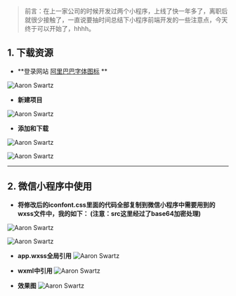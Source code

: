 > 前言：在上一家公司的时候开发过两个小程序，上线了快一年多了，离职后就很少接触了，一直说要抽时间总结下小程序前端开发的一些注意点，今天终于可以开始了，hhhh。

## 1. 下载资源

- **登录网站 [阿里巴巴字体图标](http://www.iconfont.cn/) **

![Aaron Swartz](https://upload-images.jianshu.io/upload_images/9028759-eb49958739402c14.png?imageMogr2/auto-orient/strip%7CimageView2/2/w/1240)

- **新建项目**

![Aaron Swartz](https://upload-images.jianshu.io/upload_images/9028759-64e788bf6a2035da.png?imageMogr2/auto-orient/strip%7CimageView2/2/w/1240)


- **添加和下载**

![Aaron Swartz](https://upload-images.jianshu.io/upload_images/9028759-92a6a041c45be935.png?imageMogr2/auto-orient/strip%7CimageView2/2/w/1240)


![Aaron Swartz](https://upload-images.jianshu.io/upload_images/9028759-02b91f47d0386407.png?imageMogr2/auto-orient/strip%7CimageView2/2/w/1240)

-------------------

## 2. 微信小程序中使用

- **将修改后的iconfont.css里面的代码全部复制到微信小程序中需要用到的wxss文件中，我的如下： (注意：src这里经过了base64加密处理)**


![Aaron Swartz](https://raw.githubusercontent.com/linshengqi/MarkdownPhotos/master/font.wcxss_1.png)

![Aaron Swartz](https://raw.githubusercontent.com/linshengqi/MarkdownPhotos/master/font.wxss.png)


- **app.wxss全局引用**
![Aaron Swartz](https://raw.githubusercontent.com/linshengqi/MarkdownPhotos/master/app.wxss.png)


- **wxml中引用**
![Aaron Swartz](https://raw.githubusercontent.com/linshengqi/MarkdownPhotos/master/index.wxml.png)
- **效果图**
![Aaron Swartz](https://raw.githubusercontent.com/linshengqi/MarkdownPhotos/master/indexPage.png)


